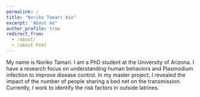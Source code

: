 ```yaml
---
permalink: /
title: "Noriko Tamari bio"
excerpt: "About me"
author_profile: true
redirect_from: 
  - /about/
  - /about.html
---
```


My name is Noriko Tamari. I am a PhD student at the University of Arizona. I have a research focus on understanding human behaviors and Plasmodium infection to improve disease control. In my master project, I revealed the impact of the number of people sharing a bed net on the transmission. Currently, I work to identify the risk factors in outside latrines.
